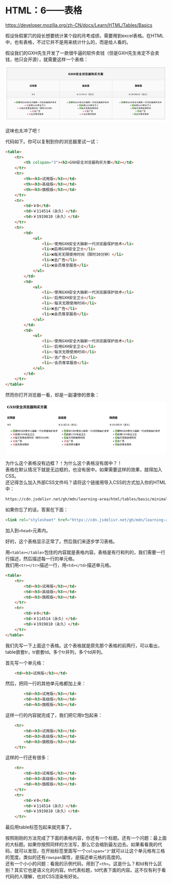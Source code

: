 # HTML：6——表格

<https://developer.mozilla.org/zh-CN/docs/Learn/HTML/Tables/Basics>

假设怺假冢穴的段长想要统计某个段的月考成绩，需要用到excel表格。在HTML中，也有表格，不过它并不是用来统计什么的，而是给人看的。

假设我们的GXH先生开发了一款很牛逼的软件卖钱（但是GXH先生肯定不会卖钱，他只会开源），就需要这样一个表格：

![GXH浏览器购买方案](./6_table-gxh-software.png)

这味也太冲了吧！

代码如下。你可以复制到你的浏览器里试一试：

```HTML
<table>
    <tr>
        <th colspan="3"><h2>GXH安全浏览器购买方案</h2></td>
    </tr>
    <tr>
        <th><h3>试用版</h3></td>
        <th><h3>高级版</h3></td>
        <th><h3>旗舰版</h3></td>
    </tr>
    <tr>
        <td>￥0</td>
        <td>￥114514（永久）</td>
        <td>￥1919810（永久）</td>
    </tr>
    <tr>
        <td>
            <ul>
                <li>✅使用GXH安全大脑新一代浏览器保护技术</li>
                <li>❌启用GXH安全卫士</li>
                <li>❌每天无限使用时间（限时30分钟）</li>
                <li>❌去广告</li>
                <li>❌会员尊享服务</li>
            </ul>
        </td>
        <td>
            <ul>
                <li>✅使用GXH安全大脑新一代浏览器保护技术</li>
                <li>✅启用GXH安全卫士</li>
                <li>✅每天无限使用时间</li>
                <li>❌去广告</li>
                <li>❌会员尊享服务</li>
            </ul>
        </td>
        <td>
            <ul>
                <li>✅使用GXH安全大脑新一代浏览器保护技术</li>
                <li>✅启用GXH安全卫士</li>
                <li>✅每天无限使用时间</li>
                <li>✅去广告</li>
                <li>✅会员尊享服务</li>
            </ul>
        </td>
    </tr>
</table>
```

然而你打开浏览器一看，却是一副凄惨的景象：

![GXH浏览器购买方案](./6_table-without-css.png)

为什么这个表格没有边框？！为什么这个表格没有居中？！  
表格在默认情况下就是无边框的，也没有居中。如果需要这样的效果，就得加入CSS。  
还记得怎么加入外部CSS文件吗？请将这个链接用导入CSS的方式加入你的HTML中：

```md
https://cdn.jsdelivr.net/gh/mdn/learning-area/html/tables/basic/minimal-table.css
```

如果你忘了的话，答案在下面：  

```HTML
<link rel="stylesheet" href="https://cdn.jsdelivr.net/gh/mdn/learning-area/html/tables/basic/minimal-table.css">
```

加入到`<head>`元素内。

好的，这个表格显示正常了。然后我们来逐步学习表格。  

用`<table></table>`包住的内容就是表格内容。表格是有行和列的，我们需要一行行描述，然后描述每一行的单元格。  
我们用`<tr></tr>`描述一行，用`<td></td>`描述单元格。  

```HTML
<table>
    <tr>
        <td><h3>试用版</h3></td>
        <td><h3>高级版</h3></td>
        <td><h3>旗舰版</h3></td>
    </tr>
    <tr>
        <td>￥0</td>
        <td>￥114514（永久）</td>
        <td>￥1919810（永久）</td>
    </tr>
</table>
```

我们先写一下上面这个表格。这个表格就是原先那个表格的前两行，可以看出，table嵌套tr，tr嵌套td。多个tr并列，多个td并列。

首先写一个单元格：

```HTML
    <td><h3>试用版</h3></td>
```

然后，把同一行的其他单元格都加上来：

```HTML
        <td><h3>试用版</h3></td>
        <td><h3>高级版</h3></td>
        <td><h3>旗舰版</h3></td>
```

这样一行的内容就完成了，我们把它用tr包起来：

```HTML
    <tr>
        <td><h3>试用版</h3></td>
        <td><h3>高级版</h3></td>
        <td><h3>旗舰版</h3></td>
    </tr>
```

这样的一行还有很多：

```HTML
    <tr>
        <td><h3>试用版</h3></td>
        <td><h3>高级版</h3></td>
        <td><h3>旗舰版</h3></td>
    </tr>
    <tr>
        <td>￥0</td>
        <td>￥114514（永久）</td>
        <td>￥1919810（永久）</td>
    </tr>
```

最后用table标签包起来就完事了。  

按照刚刚的方法完成了下面的表格内容，你还有一个标题。还有一个问题：最上面的大标题。如果你按照同样的方法写，那么它会缩到最左边去。如果看看我的代码，就可以发现，在开始标签里面写一个`colspan="3"`就可以让这个单元格有三格的宽度。类似的还有`rowspan`属性，是描述单元格的高度的。  
还有一个小小的问题：看我的示例代码，用到了`<th>`。这是什么？和td有什么区别？其实它也是语义化的内容。th代表标题，td代表下面的内容。这不仅有利于看代码的人理解，也对CSS渲染有好处。  
